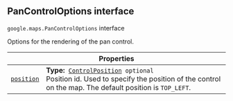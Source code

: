 
<devsite-heading text=" PanControlOptions interface" for="PanControlOptions" level="h2" link="" toc="" back-to-top=""><h2 id="PanControlOptions" is-upgraded="">PanControlOptions interface</h2></devsite-heading>
<p>
<code translate="no" dir="ltr"><span itemprop="path">google.maps</span>.<span itemprop="name">PanControlOptions</span></code>
interface
</p>
<p>Options for the rendering of the pan control.</p>
<div class="devsite-table-wrapper"><table class="properties responsive" summary="interface PanControlOptions - Properties">
<thead>
<tr><th colspan="2">Properties</th>
</tr></thead>
<tbody>
<tr id="PanControlOptions.position">
<td itemprop="property"><code translate="no" dir="ltr"><a class="secret-link" href="#PanControlOptions.position"><span>position</span></a></code></td>
<td><div><strong>Type:</strong>&nbsp; <code translate="no" dir="ltr"><a href="ControlPosition.md">ControlPosition</a> <span class="optional-type-annotation">optional</span></code></div>
<div class="desc">Position id. Used to specify the position of the control on the map. The default position is <code translate="no" dir="ltr">TOP_LEFT</code>.</div></td>
</tr>
</tbody>
</table></div>
